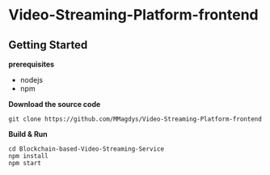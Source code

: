 # Video-Streaming-Platform-frontend

## Getting Started

**prerequisites**
- nodejs
- npm

**Download the source code**
```
git clone https://github.com/MMagdys/Video-Streaming-Platform-frontend
```
**Build & Run**
```
cd Blockchain-based-Video-Streaming-Service
npm install
npm start
```
